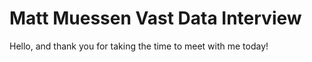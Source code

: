 # Matt Muessen Vast Data Interview

Hello, and thank you for taking the time to meet with me today!


